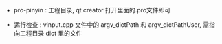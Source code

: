 * pro-pinyin : 工程目录, qt creator 打开里面的.pro文件即可

* 运行检查 : vinput.cpp 文件中的 argv_dictPath 和 argv_dictPathUser, 需指向工程目录 dict 里的文件
